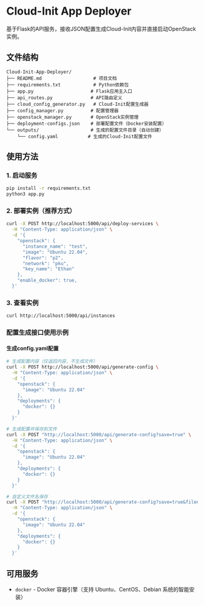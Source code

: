 <!--
 * @Author: Ethan yanghan0911@gmail.com
 * @Date: 2025-08-07 20:39:14
 * @LastEditors: Ethan yanghan0911@gmail.com
 * @LastEditTime: 2025-08-22 20:18:31
 * @FilePath: /Cloud-Init-App-Deployer/README.md
 * @Description: 这是默认设置,请设置`customMade`, 打开koroFileHeader查看配置 进行设置: https://github.com/OBKoro1/koro1FileHeader/wiki/%E9%85%8D%E7%BD%AE
-->
# Cloud-Init App Deployer

基于Flask的API服务，接收JSON配置生成Cloud-Init内容并直接启动OpenStack实例。

## 文件结构

```
Cloud-Init-App-Deployer/
├── README.md                   # 项目文档
├── requirements.txt            # Python依赖包
├── app.py                     # Flask应用主入口
├── api_routes.py              # API路由定义
├── cloud_config_generator.py   # Cloud-Init配置生成器
├── config_manager.py          # 配置管理器
├── openstack_manager.py       # OpenStack实例管理
├── deployment-configs.json    # 部署配置文件（Docker安装配置）
└── outputs/                   # 生成的配置文件目录（自动创建）
    └── config.yaml           # 生成的Cloud-Init配置文件
```

## 使用方法

### 1. 启动服务
```bash
pip install -r requirements.txt
python3 app.py
```

### 2. 部署实例（推荐方式）
```bash
curl -X POST http://localhost:5000/api/deploy-services \
  -H "Content-Type: application/json" \
  -d '{
    "openstack": {
      "instance_name": "test",
      "image": "Ubuntu 22.04",
      "flavor": "p2",
      "network": "pku",
      "key_name": "Ethan"
    },
    "enable_docker": true,
  }'
```

### 3. 查看实例
```bash
curl http://localhost:5000/api/instances
```

### 配置生成接口使用示例

#### 生成config.yaml配置
```bash
# 生成配置内容（仅返回内容，不生成文件）
curl -X POST http://localhost:5000/api/generate-config \
  -H "Content-Type: application/json" \
  -d '{
    "openstack": {
      "image": "Ubuntu 22.04"
    },
    "deployments": {
      "docker": {}
    }
  }'

# 生成配置并保存到文件
curl -X POST "http://localhost:5000/api/generate-config?save=true" \
  -H "Content-Type: application/json" \
  -d '{
    "openstack": {
      "image": "Ubuntu 22.04"
    },
    "deployments": {
      "docker": {}
    }
  }'

# 自定义文件名保存
curl -X POST "http://localhost:5000/api/generate-config?save=true&filename=my-config.yaml" \
  -H "Content-Type: application/json" \
  -d '{
    "openstack": {
      "image": "Ubuntu 22.04"
    },
    "deployments": {
      "docker": {}
    }
  }'
```

## 可用服务

- `docker` - Docker 容器引擎（支持 Ubuntu、CentOS、Debian 系统的智能安装）